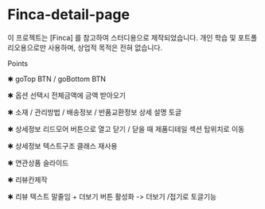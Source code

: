 # Finca-detail-page

이 프로젝트는 [Finca] 를 참고하여
스터디용으로 제작되었습니다. 개인 학습 및
포트폴리오용으로만 사용하며, 상업적 목적은 전혀 없습니다.

<!--  -->

Points

<!--  -->

✱ goTop BTN / goBottom BTN

<!--  -->

✱ 옵션 선택시 전체금액에 금액 받아오기

<!--  -->

✱ 소재 / 관리방법 / 배송정보 / 반품교환정보 상세 설명 토글

<!--  -->

✱ 상세정보 리드모어 버튼으로 열고 닫기 / 닫을 때 제품디테일 섹션 탑위치로 이동

<!--  -->

✱ 상세정보 텍스트구조 클래스 재사용

<!--  -->

✱ 연관상품 슬라이드

<!--  -->

✱ 리뷰칸제작

<!--  -->

✱ 리뷰 텍스트 말줄임 + 더보기 버튼 활성화 -> 더보기 /접기로 토글기능
